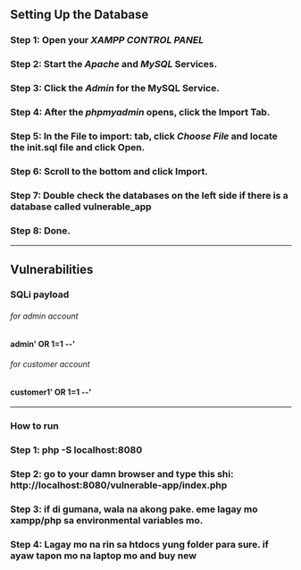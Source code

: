 ## Setting Up the Database

### Step 1: Open your *XAMPP CONTROL PANEL*
### Step 2: Start the *Apache* and *MySQL* Services.
### Step 3: Click the *Admin* for the **MySQL** Service.
### Step 4: After the *phpmyadmin* opens, click the **Import** Tab.
### Step 5: In the **File to import:** tab, click *Choose File* and locate the init.sql file and click **Open**.
### Step 6: Scroll to the bottom and click **Import**.
### Step 7: Double check the databases on the left side if there is a database called **vulnerable_app**
### Step 8: Done.

-------

## Vulnerabilities
### SQLi payload
###### for admin account
#### admin' OR 1=1 --'
###### for customer account
#### customer1' OR 1=1 --'

--------
### How to run
### Step 1: php -S localhost:8080
### Step 2: go to your damn browser and type this shi: http://localhost:8080/vulnerable-app/index.php
### Step 3: if di gumana, wala na akong pake. eme lagay mo xampp/php sa environmental variables mo.
### Step 4: Lagay mo na rin sa htdocs yung folder para sure. if ayaw tapon mo na laptop mo and buy new